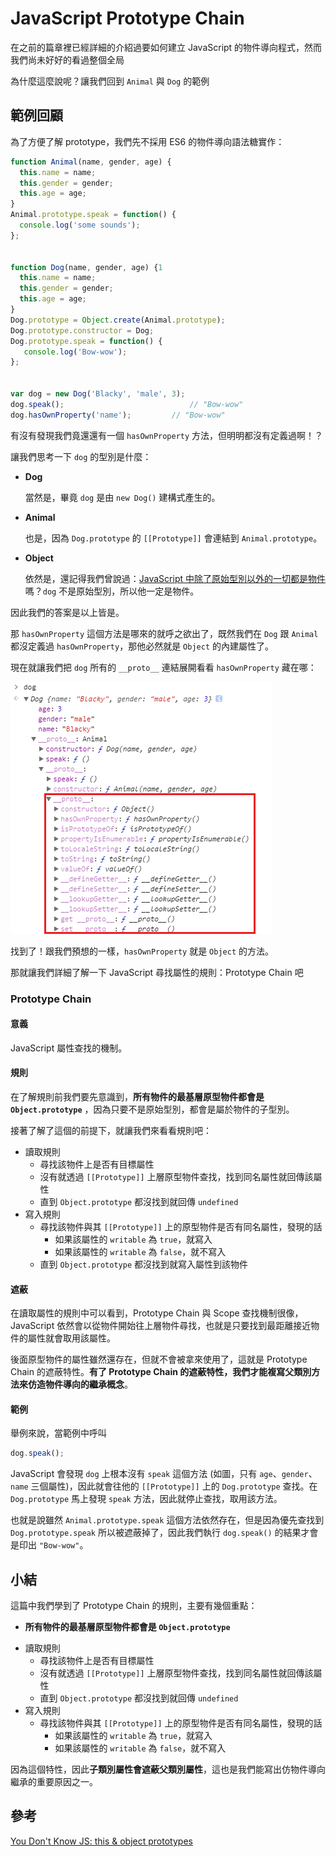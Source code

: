 # JavaScript Prototype Chain

在之前的篇章裡已經詳細的介紹過要如何建立 JavaScript 的物件導向程式，然而我們尚未好好的看過整個全局

為什麼這麼說呢？讓我們回到 `Animal` 與 `Dog` 的範例



## 範例回顧

為了方便了解 prototype，我們先不採用 ES6 的物件導向語法糖實作：

```javascript
function Animal(name, gender, age) {
  this.name = name;
  this.gender = gender;
  this.age = age;
}
Animal.prototype.speak = function() {
  console.log('some sounds');
};


function Dog(name, gender, age) {1
  this.name = name;
  this.gender = gender;
  this.age = age;
}
Dog.prototype = Object.create(Animal.prototype);
Dog.prototype.constructor = Dog;
Dog.prototype.speak = function() {
   console.log('Bow-wow');
};


var dog = new Dog('Blacky', 'male', 3);
dog.speak();							// "Bow-wow"
dog.hasOwnProperty('name');			// "Bow-wow"
```

有沒有發現我們竟還還有一個 `hasOwnProperty` 方法，但明明都沒有定義過啊！？

讓我們思考一下 `dog` 的型別是什麼：

* **Dog**

  當然是，畢竟 `dog` 是由 `new Dog()` 建構式產生的。

* **Animal**

  也是，因為 `Dog.prototype` 的 `[[Prototype]]` 會連結到 `Animal.prototype`。

* **Object**

  依然是，還記得我們曾說過：[JavaScript 中除了原始型別以外的一切都是物件](https://ithelp.ithome.com.tw/articles/10192598)嗎？`dog` 不是原始型別，所以他一定是物件。

因此我們的答案是以上皆是。

那 `hasOwnProperty` 這個方法是哪來的就呼之欲出了，既然我們在 `Dog` 跟 `Animal` 都沒定義過 `hasOwnProperty`，那他必然就是 `Object` 的內建屬性了。

現在就讓我們把 `dog` 所有的 `__proto__` 連結展開看看 `hasOwnProperty` 藏在哪：

![../Image/24_Prototype_chain/Prototype-chain-1.png](../Image/24_Prototype_chain/Prototype-chain-1.png)

找到了！跟我們預想的一樣，`hasOwnProperty` 就是 `Object` 的方法。

那就讓我們詳細了解一下 JavaScript 尋找屬性的規則：Prototype Chain 吧

### Prototype Chain

#### 意義

JavaScript 屬性查找的機制。

#### 規則

在了解規則前我們要先意識到，**所有物件的最基層原型物件都會是 `Object.prototype`** ，因為只要不是原始型別，都會是屬於物件的子型別。

接著了解了這個的前提下，就讓我們來看看規則吧：

* 讀取規則
  * 尋找該物件上是否有目標屬性
  * 沒有就透過 `[[Prototype]]` 上層原型物件查找，找到同名屬性就回傳該屬性
  * 直到 `Object.prototype` 都沒找到就回傳 `undefined`
* 寫入規則
  * 尋找該物件與其 `[[Prototype]]` 上的原型物件是否有同名屬性，發現的話
    * 如果該屬性的 `writable` 為 `true`，就寫入
    * 如果該屬性的 `writable` 為 `false`，就不寫入
  * 直到 `Object.prototype` 都沒找到就寫入屬性到該物件

#### 遮蔽

在讀取屬性的規則中可以看到，Prototype Chain 與 Scope 查找機制很像，JavaScript 依然會以從物件開始往上層物件尋找，也就是只要找到最距離接近物件的屬性就會取用該屬性。

後面原型物件的屬性雖然還存在，但就不會被拿來使用了，這就是 Prototype Chain 的遮蔽特性。**有了 Prototype Chain 的遮蔽特性，我們才能複寫父類別方法來仿造物件導向的繼承概念**。

#### 範例

舉例來說，當範例中呼叫

```javascript
dog.speak();
```

JavaScript 會發現 `dog` 上根本沒有 `speak` 這個方法 (如圖，只有 `age`、`gender`、`name` 三個屬性)，因此就會往他的 `[[Prototype]]` 上的  `Dog.prototype` 查找。在 `Dog.prototype` 馬上發現 `speak` 方法，因此就停止查找，取用該方法。

也就是說雖然 `Animal.prototype.speak` 這個方法依然存在，但是因為優先查找到 `Dog.prototype.speak` 所以被遮蔽掉了，因此我們執行 `dog.speak()` 的結果才會是印出 `"Bow-wow"`。



## 小結

這篇中我們學到了 Prototype Chain 的規則，主要有幾個重點：

* **所有物件的最基層原型物件都會是 `Object.prototype`**

- 讀取規則
  - 尋找該物件上是否有目標屬性
  - 沒有就透過 `[[Prototype]]` 上層原型物件查找，找到同名屬性就回傳該屬性
  - 直到 `Object.prototype` 都沒找到就回傳 `undefined`
- 寫入規則
  - 尋找該物件與其 `[[Prototype]]` 上的原型物件是否有同名屬性，發現的話
    - 如果該屬性的 `writable` 為 `true`，就寫入
    - 如果該屬性的 `writable` 為 `false`，就不寫入

因為這個特性，因此**子類別屬性會遮蔽父類別屬性**，這也是我們能寫出仿物件導向繼承的重要原因之一。



## 參考

[You Don't Know JS: this & object prototypes](https://github.com/getify/You-Dont-Know-JS/tree/master/this%20%26%20object%20prototypes)